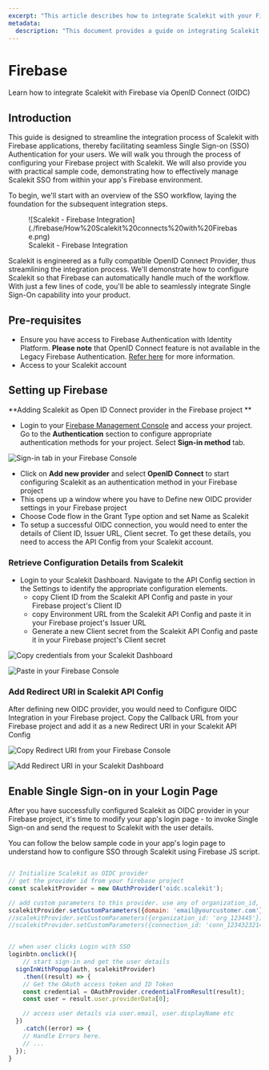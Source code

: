 ```yaml
---
excerpt: "This article describes how to integrate Scalekit with your Firebase application"
metadata: 
  description: "This document provides a guide on integrating Scalekit with Firebase applications for seamless Single Sign-on Authentication. It includes steps on configuring Scalekit as an OpenID Connect provider in Firebase and provides sample code for managing SSO within the app's Firebase environment."
---
```

# Firebase
<Subtitle>Learn how to integrate Scalekit with Firebase via OpenID Connect (OIDC)</Subtitle>

## Introduction
This guide is designed to streamline the integration process of Scalekit with Firebase applications, thereby facilitating seamless Single Sign-on (SSO) Authentication for your users. We will walk you through the process of configuring your Firebase project with Scalekit. We will also provide you with practical sample code, demonstrating how to effectively manage Scalekit SSO from within your app's Firebase environment. 

To begin, we'll start with an overview of the SSO workflow, laying the foundation for the subsequent integration steps.

<figure>![Scalekit - Firebase Integration](./firebase/How%20Scalekit%20connects%20with%20Firebase.png)
<figcaption>Scalekit - Firebase Integration</figcaption></figure>




Scalekit is engineered as a fully compatible OpenID Connect Provider, thus streamlining the integration process. We'll demonstrate how to configure Scalekit so that Firebase can automatically handle much of the workflow. With just a few lines of code, you'll be able to seamlessly integrate Single Sign-On capability into your product.

## Pre-requisites

- Ensure you have access to Firebase Authentication with Identity Platform. **Please note** that OpenID Connect feature is not available in the Legacy Firebase Authentication. [Refer here](https://cloud.google.com/identity-platform/docs/product-comparison) for more information. 
- Access to your Scalekit account


## Setting up Firebase

**Adding Scalekit as Open ID Connect provider in the Firebase project **

- Login to your [Firebase Management Console](https://console.firebase.google.com/) and access your project. Go to the **Authentication** section to configure appropriate authentication methods for your project. Select **Sign-in method** tab.

![Sign-in tab in your Firebase Console](./firebase/df26e33-SCR-20240405-lcif.png)

- Click on **Add new provider** and select **OpenID Connect** to start configuring Scalekit as an authentication method in your Firebase project
- This opens up a window where you have to Define new OIDC provider settings in your Firebase project 
- Choose Code flow in the Grant Type option and set Name as Scalekit
- To setup a successful OIDC connection, you would need to enter the details of Client ID, Issuer URL, Client secret. To get these details, you need to access the API Config from your Scalekit account.


### Retrieve Configuration Details from Scalekit

- Login to your Scalekit Dashboard. Navigate to the API Config section in the Settings to identify the appropriate configuration elements. 
  - copy Client ID from the Scalekit API Config and paste in your Firebase project's Client ID
  - copy Environment URL from the Scalekit API Config and paste it in your Firebase project's Issuer URL
  - Generate a new Client secret from the Scalekit API Config and paste it in your Firebase project's Client secret

![Copy credentials from your Scalekit Dashboard](./firebase/5e3a493-SCR-20240405-ldav.png)


![Paste in your Firebase Console](./firebase/e5e5377-SCR-20240405-mjzz.png)

### Add Redirect URI in Scalekit API Config

After defining new OIDC provider, you would need to Configure OIDC Integration in your Firebase project. Copy the Callback URL from your Firebase project and add it as a new Redirect URI in your Scalekit API Config

![Copy Redirect URI from your Firebase Console](./firebase/2f0f7f9-SCR-20240405-ldjm.png)

![Add Redirect URI in your Scalekit Dashboard](./firebase/4519fa4-SCR-20240405-ldlf.png)


## Enable Single Sign-on in your Login Page

After you have successfully configured Scalekit as OIDC provider in your Firebase project, it's time to modify your app's login page - to invoke Single Sign-on and send the request to Scalekit with the user details. 

You can follow the below sample code in your app's login page to understand how to configure SSO through Scalekit using Firebase JS script.

```javascript title="Login.js" showLineNumbers

// Initialize Scalekit as OIDC provider
// get the provider id from your firebase project
const scalekitProvider = new OAuthProvider('oidc.scalekit');

// add custom parameters to this provider. use any of organization_id, connection_id or domain
scalekitProvider.setCustomParameters({domain: 'email@yourcustomer.com'});
//scalekitProvider.setCustomParameters({organization_id: 'org_123445'});
//scalekitProvider.setCustomParameters({connection_id: 'conn_1234323214'});


// when user clicks Login with SSO
loginbtn.onclick(){
	// start sign-in and get the user details
  signInWithPopup(auth, scalekitProvider)
    .then((result) => {
    // Get the OAuth access token and ID Token
    const credential = OAuthProvider.credentialFromResult(result);
    const user = result.user.providerData[0];

    // access user details via user.email, user.displayName etc
  })
    .catch((error) => {
    // Handle Errors here.
    // ...
  });
}
```
